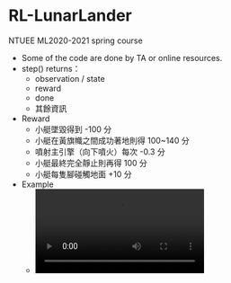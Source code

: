 # RL-LunarLander
NTUEE ML2020-2021 spring course 
- Some of the code are done by TA or online resources.
- step() returns：
    - observation / state
    - reward
    - done
    - 其餘資訊
- Reward
    - 小艇墜毀得到 -100 分
    - 小艇在黃旗幟之間成功著地則得 100~140 分
    - 噴射主引擎（向下噴火）每次 -0.3 分
    - 小艇最終完全靜止則再得 100 分
    - 小艇每隻腳碰觸地面 +10 分
- Example
    -  ![](https://github.com/AndyDu01/RL-LunarLander/blob/main/Train.mp4)
